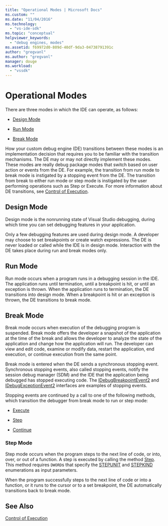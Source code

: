 ```yaml
---
title: "Operational Modes | Microsoft Docs"
ms.custom: ""
ms.date: "11/04/2016"
ms.technology: 
  - "vs-ide-sdk"
ms.topic: "conceptual"
helpviewer_keywords: 
  - "debug engines, modes"
ms.assetid: f69972d0-809d-40df-9da3-04738791391c
author: "gregvanl"
ms.author: "gregvanl"
manager: douge
ms.workload: 
  - "vssdk"
---
```

# Operational Modes
There are three modes in which the IDE can operate, as follows:  
  
-   [Design Mode](#vsconoperationalmodesanchor1)  
  
-   [Run Mode](#vsconoperationalmodesanchor2)  
  
-   [Break Mode](#vsconoperationalmodesanchor3)  
  
 How your custom debug engine (DE) transitions between these modes is an implementation decision that requires you to be familiar with the transition mechanisms. The DE may or may not directly implement these modes. These modes are really debug package modes that switch based on user action or events from the DE. For example, the transition from run mode to break mode is instigated by a stopping event from the DE. The transition from break to either run mode or step mode is instigated by the user performing operations such as Step or Execute. For more information about DE transitions, see [Control of Execution](../../extensibility/debugger/control-of-execution.md).  
  
##  <a name="vsconoperationalmodesanchor1"></a> Design Mode  
 Design mode is the nonrunning state of Visual Studio debugging, during which time you can set debugging features in your application.  
  
 Only a few debugging features are used during design mode. A developer may choose to set breakpoints or create watch expressions. The DE is never loaded or called while the IDE is in design mode. Interaction with the DE takes place during run and break modes only.  
  
##  <a name="vsconoperationalmodesanchor2"></a> Run Mode  
 Run mode occurs when a program runs in a debugging session in the IDE. The application runs until termination, until a breakpoint is hit, or until an exception is thrown. When the application runs to termination, the DE transitions into design mode. When a breakpoint is hit or an exception is thrown, the DE transitions to break mode.  
  
##  <a name="vsconoperationalmodesanchor3"></a> Break Mode  
 Break mode occurs when execution of the debugging program is suspended. Break mode offers the developer a snapshot of the application at the time of the break and allows the developer to analyze the state of the application and change how the application will run. The developer can view and edit code, examine or modify data, restart the application, end execution, or continue execution from the same point.  
  
 Break mode is entered when the DE sends a synchronous stopping event. Synchronous stopping events, also called stopping events, notify the session debug manager (SDM) and the IDE that the application being debugged has stopped executing code. The [IDebugBreakpointEvent2](../../extensibility/debugger/reference/idebugbreakpointevent2.md) and [IDebugExceptionEvent2](../../extensibility/debugger/reference/idebugexceptionevent2.md) interfaces are examples of stopping events.  
  
 Stopping events are continued by a call to one of the following methods, which transition the debugger from break mode to run or step mode:  
  
-   [Execute](../../extensibility/debugger/reference/idebugprocess3-execute.md)  
  
-   [Step](../../extensibility/debugger/reference/idebugprocess3-step.md)  
  
-   [Continue](../../extensibility/debugger/reference/idebugprocess3-continue.md)  
  
###  <a name="vsconoperationalmodesanchor4"></a> Step Mode  
 Step mode occurs when the program steps to the next line of code, or into, over, or out of a function. A step is executed by calling the method [Step](../../extensibility/debugger/reference/idebugprocess3-step.md). This method requires `DWORD`s that specify the [STEPUNIT](../../extensibility/debugger/reference/stepunit.md) and [STEPKIND](../../extensibility/debugger/reference/stepkind.md) enumerations as input parameters.  
  
 When the program successfully steps to the next line of code or into a function, or it runs to the cursor or to a set breakpoint, the DE automatically transitions back to break mode.  
  
## See Also  
 [Control of Execution](../../extensibility/debugger/control-of-execution.md)